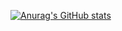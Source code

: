 [![Anurag's GitHub stats](https://github-readme-stats.vercel.app/api?username=Cboski)](https://github.com/anuraghazra/github-readme-stats)
